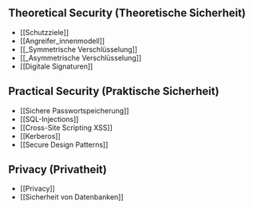 ## Theoretical Security (Theoretische Sicherheit)

- [[Schutzziele]]
- [[Angreifer_innenmodell]]
- [[_Symmetrische Verschlüsselung]]
- [[_Asymmetrische Verschlüsselung]]
- [[Digitale Signaturen]]

## Practical Security (Praktische Sicherheit)

- [[Sichere Passwortspeicherung]]
- [[SQL-Injections]]
- [[Cross-Site Scripting XSS]]
- [[Kerberos]]
- [[Secure Design Patterns]]

## Privacy (Privatheit)

- [[Privacy]]
- [[Sicherheit von Datenbanken]]
